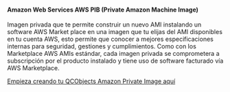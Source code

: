 #### Amazon Web Services AWS PIB (Private Amazon Machine Image)

Imagen privada que te permite construir un nuevo AMI instalando un software AWS Market place en una imagen que tu elijas del AMI disponibles en tu cuenta AWS, esto permite que conocer a mejores especificaciones internas para seguridad, gestiones y cumplimientos.  Como con los Marketplace AWS AMIs estándar, cada imagen privada se comprometera a subscripción por el producto instalado y tiene uso de software facturado vía AWS Marketplace.

[Empieza creando tu QCObjects Amazon Private Image aquí](https://aws.amazon.com/marketplace/pp/B07YZRH7VB)
